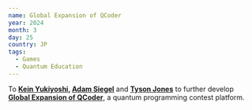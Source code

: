 ```yaml
---
name: Global Expansion of QCoder
year: 2024
month: 3
day: 25
country: JP
tags:
  - Games
  - Quantum Education
---
```

To **[Kein Yukiyoshi](https://www.linkedin.com/in/kein-yukiyoshi/), [Adam Siegel](https://www.linkedin.com/in/adam-siegel-89a795171/)** and **[Tyson Jones](https://www.linkedin.com/in/tysonrayjones/)** to further develop **[Global Expansion of QCoder](https://github.com/mit-han-lab/torchquantum)**, a quantum programming contest platform.
